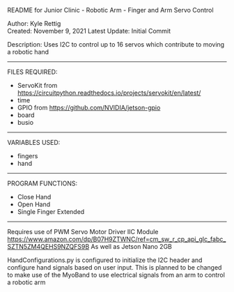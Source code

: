 README for Junior Clinic - Robotic Arm - Finger and Arm Servo Control

Author: Kyle Rettig  
Created: November 9, 2021
Latest Update: Initial Commit

Description: Uses I2C to control up to 16 servos which contribute to moving a robotic hand
________________________________________________________________________________________________________________________________________  
FILES REQUIRED:  
 + ServoKit from https://circuitpython.readthedocs.io/projects/servokit/en/latest/
 + time
 + GPIO from https://github.com/NVIDIA/jetson-gpio
 + board
 + busio
________________________________________________________________________________________________________________________________________  
VARIABLES USED:  
 + fingers  
 + hand  
________________________________________________________________________________________________________________________________________  
PROGRAM FUNCTIONS:  
 * Close Hand
 * Open Hand
 * Single Finger Extended
________________________________________________________________________________________________________________________________________  
Requires use of PWM Servo Motor Driver IIC Module https://www.amazon.com/dp/B07H9ZTWNC/ref=cm_sw_r_cp_api_glc_fabc_SZTN5ZM4QEHS9NZQFS9B
As well as Jetson Nano 2GB

HandConfigurations.py is configured to initialize the I2C header and configure hand signals based on user input. This is planned to be changed to make use of the MyoBand to use electrical signals from an arm to control a robotic arm


